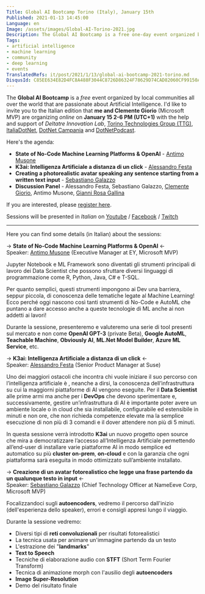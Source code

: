 ```yaml
---
Title: Global AI Bootcamp Torino (Italy), January 15th
Published: 2021-01-13 14:45:00
Language: en
Image: /assets/images/Global-AI-Torino-2021.jpg
Description: The Global AI Bootcamp is a free one-day event organized by local communities all over the world focused on Artificial Intelligence. I'd like to invite you to the Italian one that me and Clemente Giorio are organizing online on January 15th.
Tags:
- artificial intelligence
- machine learning
- community
- deep learning
- events
TranslatedRefs: it/post/2021/1/13/global-ai-bootcamp-2021-torino.md
DisqusId: C85EE634E82D4FC8A488F3044C8726D86324F78629D74CAD82060CF99150AB36
---
```

The **Global AI Bootcamp** is a *free* event organized by local communities all over the world that are passionate about Artificial Intelligence. I'd like to invite you to the Italian edition that **me and Clemente Giorio** (Microsoft MVP) are organizing *online* on **January 15 2-6 PM (UTC+1)** with the help and support of *Deltatre Innovation Lab*, <a href="http://www.torinotechnologiesgroup.it/" target="_blank">Torino Technologies Group (TTG)</a>, <a href="https://www.facebook.com/ItaliaDotNet/" target="_blank">ItaliaDotNet</a>, <a href="https://dotnetcampania.org/" target="_blank">DotNet Campania</a> and <a href="http://dotnetpodcast.com/" target="_blank">DotNetPodcast</a>.

Here's the agenda:

- **State of No-Code Machine Learning Platforms & OpenAI** - [Antimo Musone](https://www.linkedin.com/in/antimo-musone/)
- **K3ai: Intelligenza Artificiale a distanza di un click** - [Alessandro Festa](https://www.linkedin.com/in/alfweb/)
- **Creating a photorealistic avatar speaking any sentence starting from a written text input** - [Sebastiano Galazzo](https://www.linkedin.com/in/sebastianogalazzo/)
- **Discussion Panel** - Alessandro Festa, Sebastiano Galazzo, [Clemente Giorio](https://www.linkedin.com/in/clemente-giorio-03a61811/), Antimo Musone, [Gianni Rosa Gallina](https://www.linkedin.com/in/gianni-rosa-gallina-b206a821/)

If you are interested, please <a href="https://www.eventbrite.it/e/biglietti-global-ai-bootcamp-torino-2021-italy-136011170071" target="_blank">register here</a>.

Sessions will be presented in *Italian* on [Youtube](https://www.youtube.com/watch?v=gnYWVsEbSsg) / [Facebook](https://www.facebook.com/108960177483382/posts/225696525809746/) / [Twitch](https://www.twitch.tv/DILA_social)

---
Here you can find some details (in Italian) about the sessions:

-> **State of No-Code Machine Learning Platforms & OpenAI** <-  
Speaker: [Antimo Musone](https://www.linkedin.com/in/antimo-musone/) (Executive Manager at EY, Microsoft MVP)

Jupyter Notebook e ML Framework sono diventati gli strumenti principali di lavoro dei Data Scientist che possono sfruttare diversi linguaggi di programmazione come R, Python, Java, C# e T-SQL.

Per quanto semplici, questi strumenti impongono ai Dev una barriera, seppur piccola, di conoscenza delle tematiche legate al Machine Learning! Ecco perché oggi nascono così tanti strumenti di No-Code e AutoML che puntano a dare accesso anche a queste tecnologie di ML anche ai non addetti ai lavori!

Durante la sessione, presenteremo e valuteremo una serie di tool presenti sul mercato e non come **OpenAI GPT-3** (private Beta), **Google AutoML**, **Teachable Machine**, **Obviously AI**, **ML.Net Model Builder**, **Azure ML Service**, etc.

-> **K3ai: Intelligenza Artificiale a distanza di un click** <-  
Speaker: [Alessandro Festa](https://www.linkedin.com/in/alfweb/) (Senior Product Manager at Suse)

Uno dei maggiori ostacoli che incontra chi vuole iniziare il suo percorso con l’intelligenza artificiale è , neanche a dirsi, la conoscenza dell’infrastruttura su cui la maggiorni piattaforme di AI vengono eseguite. Per il **Data Scientist** alle prime armi ma anche per i **DevOps** che devono sperimentare e, successivamente, gestire un’infrastruttura di AI è importante poter avere un ambiente locale o in cloud che sia installabile, configurabile ed estensibile in minuti e non ore, che non richieda competenze elevate ma la semplice esecuzione di non più di 3 comandi e il dover attendere non più di 5 minuti.

In questa sessione verrà introdotto **K3ai** un nuovo progetto open source che mira a democratizzare l’accesso all’Intelligenza Artificiale permettendo all’end-user di installare varie piattaforme AI in modo semplice ed automatico su più **cluster on-prem**, **on-cloud** e con la garanzia che ogni piattaforma sarà eseguita in modo ottimizzato sull’ambiente installato.

-> **Creazione di un avatar fotorealistico che legge una frase partendo da un qualunque testo in input** <-  
Speaker: [Sebastiano Galazzo](https://www.linkedin.com/in/sebastianogalazzo/) (Chief Technology Officer at NameEeve Corp, Microsoft MVP)

Focalizzandoci sugli **autoencoders**, vedremo il percorso dall'inizio (dell'esperienza dello speaker), errori e consigli appresi lungo il viaggio.

Durante la sessione vedremo:

- Diversi tipi di **reti convoluzionali** per risultati fotorealistici
- La tecnica usata per animare un'immagine partendo da un testo
- L'estrazione dei "**landmarks**"
- **Text to Speech**
- Tecniche di elaborazione audio con **STFT** (Short Term Fourier Transform)
- Tecnica di animazione morph con l'ausilio degli **autoencoders**
- **Image Super-Resolution**
- Demo del risultato finale
